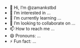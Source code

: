 - 👋 Hi, I’m @zamankstbd
- 👀 I’m interested in ...
- 🌱 I’m currently learning ...
- 💞️ I’m looking to collaborate on ...
- 📫 How to reach me ...
- 😄 Pronouns: ...
- ⚡ Fun fact: ...

<!---
zamankstbd/zamankstbd is a ✨ special ✨ repository because its `README.md` (this file) appears on your GitHub profile.
You can click the Preview link to take a look at your changes.
--->
